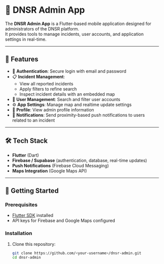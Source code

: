 # 🚦 DNSR Admin App

The **DNSR Admin App** is a Flutter-based mobile application designed for administrators of the DNSR platform.  
It provides tools to manage incidents, user accounts, and application settings in real-time.

---

## 📌 Features
- 🔐 **Authentication**: Secure login with email and password  
- 📋 **Incident Management**:  
  - View all reported incidents  
  - Apply filters to refine search  
  - Inspect incident details with an embedded map  
- 👥 **User Management**: Search and filter user accounts  
- ⚙️ **App Settings**: Manage map and realtime update settings  
- 🙍 **Profile**: View admin profile information  
- 📢 **Notifications**: Send proximity-based push notifications to users related to an incident  

---

## 🛠️ Tech Stack
- **Flutter** (Dart)  
- **Firebase / Supabase** (authentication, database, real-time updates)  
- **Push Notifications** (Firebase Cloud Messaging)  
- **Maps Integration** (Google Maps API)  

---

## 🚀 Getting Started

### Prerequisites
- [Flutter SDK](https://flutter.dev/docs/get-started/install) installed  
- API keys for Firebase and Google Maps configured  

### Installation
1. Clone this repository:  
   ```bash
   git clone https://github.com/<your-username>/dnsr-admin.git
   cd dnsr-admin
